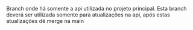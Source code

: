 Branch onde há somente a api utilizada no projeto principal. Esta branch deverá ser utilizada somente para atualizações na api, após estas atualizações dê merge na main
